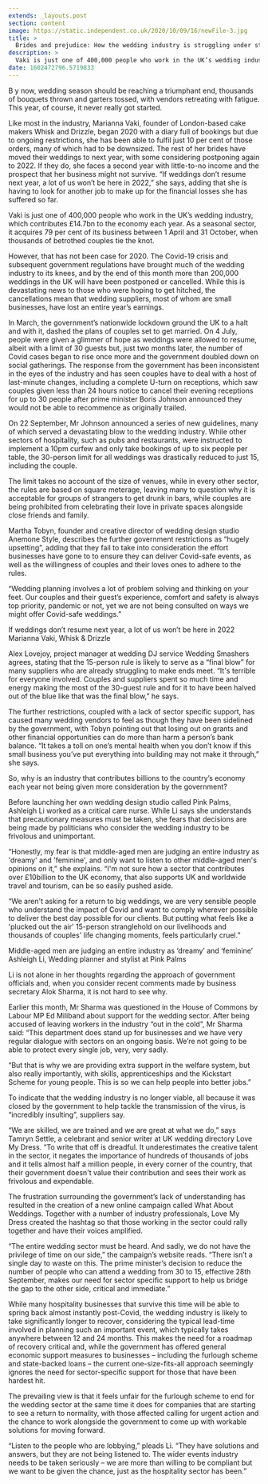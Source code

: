 ```yaml
--- 
extends: _layouts.post 
section: content 
image: https://static.independent.co.uk/2020/10/09/16/newFile-3.jpg 
title: > 
  Brides and prejudice: How the wedding industry is struggling under strict coronavirus restrictions 
description: > 
  Vaki is just one of 400,000 people who work in the UK’s wedding industry, which contributes £14.7bn to the economy each year.On 22 September, Mr Johnson announced a series of new guidelines, many of which served a devastating blow to the wedding industry.While Li says she understands that precautionary measures must be taken, she fears that decisions are being made by politicians who consider the wedding industry to be frivolous and unimportant.Earlier this month, Mr Sharma was questioned in the House of Commons by Labour MP Ed Miliband about support for the wedding sector.“The entire wedding sector must be heard. 
date: 1602472796.5719833 
--- 
```

B y now, wedding season should be reaching a triumphant end, thousands of bouquets thrown and garters tossed, with vendors retreating with fatigue. This year, of course, it never really got started.

Like most in the industry, Marianna Vaki, founder of London-based cake makers Whisk and Drizzle, began 2020 with a diary full of bookings but due to ongoing restrictions, she has been able to fulfil just 10 per cent of those orders, many of which had to be downsized. The rest of her brides have moved their weddings to next year, with some considering postponing again to 2022. If they do, she faces a second year with little-to-no income and the prospect that her business might not survive. “If weddings don’t resume next year, a lot of us won’t be here in 2022,” she says, adding that she is having to look for another job to make up for the financial losses she has suffered so far.

Vaki is just one of 400,000 people who work in the UK’s wedding industry, which contributes £14.7bn to the economy each year. As a seasonal sector, it acquires 79 per cent of its business between 1 April and 31 October, when thousands of betrothed couples tie the knot.

However, that has not been case for 2020. The Covid-19 crisis and subsequent government regulations have brought much of the wedding industry to its knees, and by the end of this month more than 200,000 weddings in the UK will have been postponed or cancelled. While this is devastating news to those who were hoping to get hitched, the cancellations mean that wedding suppliers, most of whom are small businesses, have lost an entire year’s earnings.

In March, the government’s nationwide lockdown ground the UK to a halt and with it, dashed the plans of couples set to get married. On 4 July, people were given a glimmer of hope as weddings were allowed to resume, albeit with a limit of 30 guests but, just two months later, the number of Covid cases began to rise once more and the government doubled down on social gatherings. The response from the government has been inconsistent in the eyes of the industry and has seen couples have to deal with a host of last-minute changes, including a complete U-turn on receptions, which saw couples given less than 24 hours notice to cancel their evening receptions for up to 30 people after prime minister Boris Johnson announced they would not be able to recommence as originally trailed.

On 22 September, Mr Johnson announced a series of new guidelines, many of which served a devastating blow to the wedding industry. While other sectors of hospitality, such as pubs and restaurants, were instructed to implement a 10pm curfew and only take bookings of up to six people per table, the 30-person limit for all weddings was drastically reduced to just 15, including the couple.

The limit takes no account of the size of venues, while in every other sector, the rules are based on square meterage, leaving many to question why it is acceptable for groups of strangers to get drunk in bars, while couples are being prohibited from celebrating their love in private spaces alongside close friends and family.

Martha Tobyn, founder and creative director of wedding design studio Anemone Style, describes the further government restrictions as “hugely upsetting”, adding that they fail to take into consideration the effort businesses have gone to to ensure they can deliver Covid-safe events, as well as the willingness of couples and their loves ones to adhere to the rules.

“Wedding planning involves a lot of problem solving and thinking on your feet. Our couples and their guest’s experience, comfort and safety is always top priority, pandemic or not, yet we are not being consulted on ways we might offer Covid-safe weddings.”

If weddings don’t resume next year, a lot of us won’t be here in 2022 Marianna Vaki, Whisk & Drizzle

Alex Lovejoy, project manager at wedding DJ service Wedding Smashers agrees, stating that the 15-person rule is likely to serve as a “final blow” for many suppliers who are already struggling to make ends meet. “It's terrible for everyone involved. Couples and suppliers spent so much time and energy making the most of the 30-guest rule and for it to have been halved out of the blue like that was the final blow,” he says.

The further restrictions, coupled with a lack of sector specific support, has caused many wedding vendors to feel as though they have been sidelined by the government, with Tobyn pointing out that losing out on grants and other financial opportunities can do more than harm a person’s bank balance. “It takes a toll on one’s mental health when you don’t know if this small business you’ve put everything into building may not make it through,” she says.

So, why is an industry that contributes billions to the country’s economy each year not being given more consideration by the government?

Before launching her own wedding design studio called Pink Palms, Ashleigh Li worked as a critical care nurse. While Li says she understands that precautionary measures must be taken, she fears that decisions are being made by politicians who consider the wedding industry to be frivolous and unimportant.

“Honestly, my fear is that middle-aged men are judging an entire industry as 'dreamy' and 'feminine', and only want to listen to other middle-aged men's opinions on it,” she explains. “I'm not sure how a sector that contributes over £10billion to the UK economy, that also supports UK and worldwide travel and tourism, can be so easily pushed aside.

“We aren't asking for a return to big weddings, we are very sensible people who understand the impact of Covid and want to comply wherever possible to deliver the best day possible for our clients. But putting what feels like a 'plucked out the air' 15-person stranglehold on our livelihoods and thousands of couples' life changing moments, feels particularly cruel.”

Middle-aged men are judging an entire industry as ‘dreamy’ and ‘feminine’ Ashleigh Li, Wedding planner and stylist at Pink Palms

Li is not alone in her thoughts regarding the approach of government officials and, when you consider recent comments made by business secretary Alok Sharma, it is not hard to see why.

Earlier this month, Mr Sharma was questioned in the House of Commons by Labour MP Ed Miliband about support for the wedding sector. After being accused of leaving workers in the industry “out in the cold”, Mr Sharma said: “This department does stand up for businesses and we have very regular dialogue with sectors on an ongoing basis. We’re not going to be able to protect every single job, very, very sadly.

“But that is why we are providing extra support in the welfare system, but also really importantly, with skills, apprenticeships and the Kickstart Scheme for young people. This is so we can help people into better jobs.”

To indicate that the wedding industry is no longer viable, all because it was closed by the government to help tackle the transmission of the virus, is “incredibly insulting”, suppliers say.

“We are skilled, we are trained and we are great at what we do,” says Tamryn Settle, a celebrant and senior writer at UK wedding directory Love My Dress. “To write that off is dreadful. It underestimates the creative talent in the sector, it negates the importance of hundreds of thousands of jobs and it tells almost half a million people, in every corner of the country, that their government doesn't value their contribution and sees their work as frivolous and expendable.

The frustration surrounding the government’s lack of understanding has resulted in the creation of a new online campaign called What About Weddings. Together with a number of industry professionals, Love My Dress created the hashtag so that those working in the sector could rally together and have their voices amplified.

“The entire wedding sector must be heard. And sadly, we do not have the privilege of time on our side,” the campaign’s website reads. “There isn’t a single day to waste on this. The prime minister’s decision to reduce the number of people who can attend a wedding from 30 to 15, effective 28th September, makes our need for sector specific support to help us bridge the gap to the other side, critical and immediate.”

While many hospitality businesses that survive this time will be able to spring back almost instantly post-Covid, the wedding industry is likely to take significantly longer to recover, considering the typical lead-time involved in planning such an important event, which typically takes anywhere between 12 and 24 months. This makes the need for a roadmap of recovery critical and, while the government has offered general economic support measures to businesses – including the furlough scheme and state-backed loans – the current one-size-fits-all approach seemingly ignores the need for sector-specific support for those that have been hardest hit.

The prevailing view is that it feels unfair for the furlough scheme to end for the wedding sector at the same time it does for companies that are starting to see a return to normality, with those affected calling for urgent action and the chance to work alongside the government to come up with workable solutions for moving forward.

“Listen to the people who are lobbying,” pleads Li. “They have solutions and answers, but they are not being listened to. The wider events industry needs to be taken seriously – we are more than willing to be compliant but we want to be given the chance, just as the hospitality sector has been.”